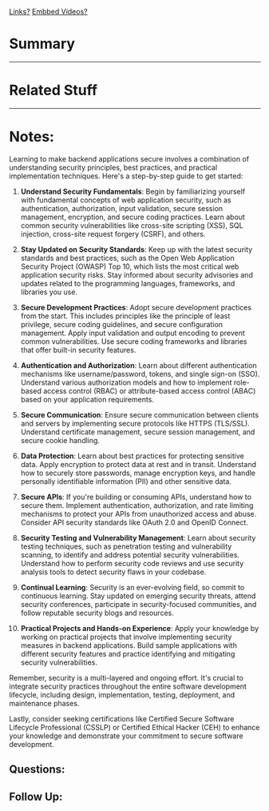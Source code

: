 [Links?](#)
[Embbed Videos?](#)
# Summary

----
# Related Stuff

----
# Notes:
Learning to make backend applications secure involves a combination of understanding security principles, best practices, and practical implementation techniques. Here's a step-by-step guide to get started:

1. **Understand Security Fundamentals**: Begin by familiarizing yourself with fundamental concepts of web application security, such as authentication, authorization, input validation, secure session management, encryption, and secure coding practices. Learn about common security vulnerabilities like cross-site scripting (XSS), SQL injection, cross-site request forgery (CSRF), and others.

2. **Stay Updated on Security Standards**: Keep up with the latest security standards and best practices, such as the Open Web Application Security Project (OWASP) Top 10, which lists the most critical web application security risks. Stay informed about security advisories and updates related to the programming languages, frameworks, and libraries you use.

3. **Secure Development Practices**: Adopt secure development practices from the start. This includes principles like the principle of least privilege, secure coding guidelines, and secure configuration management. Apply input validation and output encoding to prevent common vulnerabilities. Use secure coding frameworks and libraries that offer built-in security features.

4. **Authentication and Authorization**: Learn about different authentication mechanisms like username/password, tokens, and single sign-on (SSO). Understand various authorization models and how to implement role-based access control (RBAC) or attribute-based access control (ABAC) based on your application requirements.

5. **Secure Communication**: Ensure secure communication between clients and servers by implementing secure protocols like HTTPS (TLS/SSL). Understand certificate management, secure session management, and secure cookie handling.

6. **Data Protection**: Learn about best practices for protecting sensitive data. Apply encryption to protect data at rest and in transit. Understand how to securely store passwords, manage encryption keys, and handle personally identifiable information (PII) and other sensitive data.

7. **Secure APIs**: If you're building or consuming APIs, understand how to secure them. Implement authentication, authorization, and rate limiting mechanisms to protect your APIs from unauthorized access and abuse. Consider API security standards like OAuth 2.0 and OpenID Connect.

8. **Security Testing and Vulnerability Management**: Learn about security testing techniques, such as penetration testing and vulnerability scanning, to identify and address potential security vulnerabilities. Understand how to perform security code reviews and use security analysis tools to detect security flaws in your codebase.

9. **Continual Learning**: Security is an ever-evolving field, so commit to continuous learning. Stay updated on emerging security threats, attend security conferences, participate in security-focused communities, and follow reputable security blogs and resources.

10. **Practical Projects and Hands-on Experience**: Apply your knowledge by working on practical projects that involve implementing security measures in backend applications. Build sample applications with different security features and practice identifying and mitigating security vulnerabilities.

Remember, security is a multi-layered and ongoing effort. It's crucial to integrate security practices throughout the entire software development lifecycle, including design, implementation, testing, deployment, and maintenance phases.

Lastly, consider seeking certifications like Certified Secure Software Lifecycle Professional (CSSLP) or Certified Ethical Hacker (CEH) to enhance your knowledge and demonstrate your commitment to secure software development.

## Questions:

## Follow Up:
